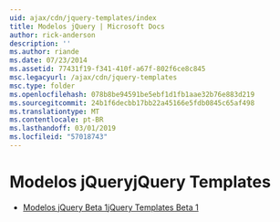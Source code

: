 ```yaml
---
uid: ajax/cdn/jquery-templates/index
title: Modelos jQuery | Microsoft Docs
author: rick-anderson
description: ''
ms.author: riande
ms.date: 07/23/2014
ms.assetid: 77431f19-f341-410f-a67f-802f6ce8c845
msc.legacyurl: /ajax/cdn/jquery-templates
msc.type: folder
ms.openlocfilehash: 078b8be94591be5ebf1d1fb1aae32b76e883d219
ms.sourcegitcommit: 24b1f6decbb17bb22a45166e5fdb0845c65af498
ms.translationtype: MT
ms.contentlocale: pt-BR
ms.lasthandoff: 03/01/2019
ms.locfileid: "57018743"
---
```

<a name="jquery-templates"></a><span data-ttu-id="3aa07-102">Modelos jQuery</span><span class="sxs-lookup"><span data-stu-id="3aa07-102">jQuery Templates</span></span>
====================
- [<span data-ttu-id="3aa07-103">Modelos jQuery Beta 1</span><span class="sxs-lookup"><span data-stu-id="3aa07-103">jQuery Templates Beta 1</span></span>](cdnjquerytemplatesbeta1.md)
